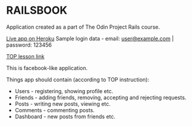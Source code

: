 # RAILSBOOK

Application created as a part of The Odin Project Rails course.

[Live app on Heroku](https://gentle-lowlands-97395.herokuapp.com)
Sample login data - email: user@example.com | password: 123456

[TOP lesson link](https://www.theodinproject.com/courses/ruby-on-rails/lessons/final-project)

This is facebook-like application.

Things app should contain (according to TOP instruction):

* Users - registering, showing profile etc.
* Friends - adding friends, removing, accepting and rejecting requests.
* Posts - writing new posts, viewing etc.
* Comments - commenting posts.
* Dashboard - new posts from friends etc.
